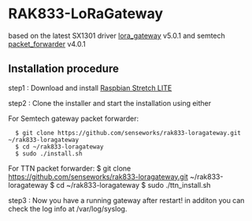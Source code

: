 # RAK833-LoRaGateway

based on the latest SX1301 driver [lora_gateway](https://github.com/Lora-net/lora_gateway) v5.0.1 and semtech [packet_forwarder](https://github.com/Lora-net/packet_forwarder) v4.0.1  


##	Installation procedure

step1 : Download and install [Raspbian Stretch LITE](https://www.raspberrypi.org/downloads/raspbian/) 


step2 : Clone the installer and start the installation using either

For Semtech gateway packet forwarder:

      $ git clone https://github.com/senseworks/rak833-loragateway.git ~/rak833-loragateway
      $ cd ~/rak833-loragateway
      $ sudo ./install.sh

For TTN packet forwarder:
      $ git clone https://github.com/senseworks/rak833-loragateway.git ~/rak833-loragateway
      $ cd ~/rak833-loragateway
      $ sudo ./ttn_install.sh

step3 : Now you have a running gateway after restart! in additon you can check the log info at /var/log/syslog.
